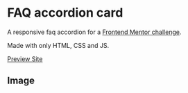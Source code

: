 # FAQ accordion card

A responsive faq accordion for a [Frontend Mentor challenge](https://www.frontendmentor.io/challenges/faq-accordion-card-XlyjD0Oam).

Made with only HTML, CSS and JS.

[Preview Site](https://rpnd.github.io/FAQ-accordion-card-main/)

## Image

